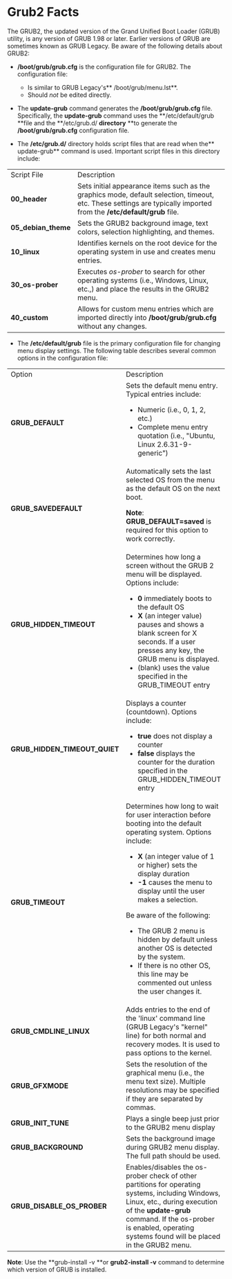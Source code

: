 # Grub2 Facts

The GRUB2, the updated version of the Grand Unified Boot Loader (GRUB)
utility, is any version of GRUB 1.98 or later. Earlier versions of GRUB are
sometimes known as GRUB Legacy. Be aware of the following details about GRUB2:

  * **/boot/grub/grub.cfg** is the configuration file for GRUB2. The configuration file:
    * Is similar to GRUB Legacy's** /boot/grub/menu.lst**.
    * Should _not_ be edited directly.
  * The **update-grub** command generates the **/boot/grub/grub.cfg** file. Specifically, the **update-grub** command uses the **/etc/default/grub **file and the **/etc/grub.d/ **directory** **to generate the **/boot/grub/grub.cfg** configuration file.

  * The **/etc/grub.d/** directory holds script files that are read when the** update-grub** command is used. Important script files in this directory include: 

<table>

<tr> <td>Script File</td> <td>Description</td>

</tr>

<tr> <td><b>00_header</b></td> <td>Sets initial appearance items such as the
graphics mode, default selection, timeout, etc. These settings are typically
imported from the <b>/etc/default/grub </b>file. </td>

</tr>

<tr> <td><b>05_debian_theme </b></td> <td>Sets the GRUB2 background image,
text colors, selection highlighting, and themes.</td>

</tr>

<tr> <td><b>10_linux </b></td> <td>Identifies kernels on the root device for
the operating system in use and creates menu entries.</td>

</tr>

<tr> <td><b>30_os-prober </b></td> <td>Executes<i><b> </b>os-prober<b>
</b></i>to search for other operating systems (i.e., Windows, Linux, etc.,)
and place the results in the GRUB2 menu.</td>

</tr>

<tr> <td><b>40_custom</b></td> <td>Allows for custom menu entries which are
imported directly into <b>/boot/grub/grub.cfg</b> without any changes.</td>

</tr> </table>

  * The **/etc/default/grub** file is the primary configuration file for changing menu display settings. The following table describes several common options in the configuration file:

<table>

<tr> <td>Option</td> <td>Description</td> <td>Examples</td>

</tr>

<tr> <td><b>GRUB_DEFAULT</b></td> <td>Sets the default menu entry. Typical
entries include:<ul>

<li>Numeric (i.e., 0, 1, 2, etc.)

</li>

<li>Complete menu entry quotation (i.e., "Ubuntu, Linux 2.6.31-9-generic")

</li> </ul></td> <td><b>GRUB_DEFAULT=0 </b>sets the first menu entry as the
default.  
<b>GRUB_DEFAULT="Ubuntu, Linux 2.6.31-9-generic" </b>sets a menu entry as the
default.</td>

</tr>

<tr> <td><b>GRUB_SAVEDEFAULT</b></td> <td>Automatically sets the last selected
OS from the menu as the default OS on the next boot.

<b>Note</b>: <b>GRUB_DEFAULT=saved</b> is required for this option to work
correctly.

</td> <td><b>GRUB_SAVEDEFAULT=true</b> sets the last selected OS from the menu
as the default OS on the next boot.</td>

</tr>

<tr> <td><b>GRUB_HIDDEN_TIMEOUT</b></td> <td>Determines how long a screen
without the GRUB 2 menu will be displayed. Options include:<ul>

<li><b>0</b> immediately boots to the default OS

</li>

<li><b>X</b> (an integer value) pauses and shows a blank screen for X seconds.
If a user presses any key, the GRUB menu is displayed.

</li>

<li>(blank) uses the value specified in the GRUB_TIMEOUT entry

</li> </ul></td> <td><b>GRUB_HIDDEN_TIMEOUT=0 </b>immediately boots to the
default OS.  
<b>GRUB_HIDDEN_TIMEOUT=3 </b>displays a blank screen for 3 seconds and then
boots to the default OS if there is no user interaction.</td>

</tr>

<tr> <td><b>GRUB_HIDDEN_TIMEOUT_QUIET</b></td> <td>Displays a counter
(countdown). Options include:<ul>

<li><b>true</b> does not display a counter

</li>

<li><b>false</b> displays the counter for the duration specified in the
GRUB_HIDDEN_TIMEOUT entry

</li> </ul></td> <td><b>GRUB_HIDDEN_TIMEOUT_QUIET=true </b>does not display a
counter.</td>

</tr>

<tr> <td><b>GRUB_TIMEOUT</b></td> <td>Determines how long to wait for user
interaction before booting into the default operating system. Options
include:<ul>

<li><b>X</b> (an integer value of 1 or higher) sets the display duration

</li>

<li><b>-1</b> causes the menu to display until the user makes a selection.

</li> </ul>

Be aware of the following:

<ul>

<li>The GRUB 2 menu is hidden by default unless another OS is detected by the
system.

</li>

<li>If there is no other OS, this line may be commented out unless the user
changes it.

</li> </ul></td> <td><b>GRUB_TIMEOUT=4</b> causes the menu to display for four
seconds and then boots into the default operating system.  
<b>GRUB_TIMEOUT=-1</b> causes the menu to display until the user makes a
selection.</td>

</tr>

<tr> <td><b>GRUB_CMDLINE_LINUX</b></td> <td>Adds entries to the end of the
'linux' command line (GRUB Legacy's "kernel" line) for both normal and
recovery modes. It is used to pass options to the kernel.</td> <td>  </td>

</tr>

<tr> <td><b>GRUB_GFXMODE</b></td> <td>Sets the resolution of the graphical
menu (i.e., the menu text size).  Multiple resolutions may be specified if
they are separated by commas.</td> <td><b>GRUB_GFXMODE=640x480</b> sets the
resolution to 640 x 480.</td>

</tr>

<tr> <td><b>GRUB_INIT_TUNE</b></td> <td>Plays a single beep just prior to the
GRUB2 menu display</td> <td>  </td>

</tr>

<tr> <td><b>GRUB_BACKGROUND </b></td> <td>Sets the background image during
GRUB2 menu display. The full path should be used.</td>
<td><b>GRUB_BACKGROUND=/usr/share/images/back.png</b> displays <i>back.png</i>
as the background image.</td>

</tr>

<tr> <td><b>GRUB_DISABLE_OS_PROBER</b></td> <td>Enables/disables the os-prober
check of other partitions for operating systems, including Windows, Linux,
etc., during execution of the <b>update-grub</b> command. If the os-prober is
enabled, operating systems found will be placed in the GRUB2 menu.</td>
<td><b>GRUB_DISABLE_OS_PROBER=true</b> disables the os-prober.  
<b>GRUB_DISABLE_OS_PROBER=false</b> enables the os-prober and will add found
operating systems to the GRUB2 menu.</td>

</tr> </table>

**Note**: Use the **grub-install -v **or **grub2-install -v** command to determine which version of GRUB is installed.

